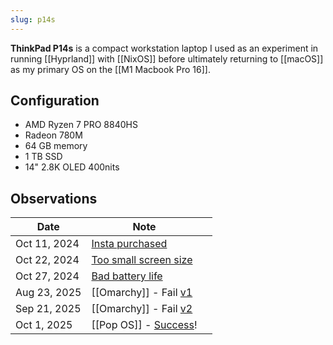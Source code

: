 ```yaml
---
slug: p14s
---
```


**ThinkPad P14s** is a compact workstation laptop I used as an experiment in running [[Hyprland]] with [[NixOS]] before ultimately returning to [[macOS]] as my primary OS on the [[M1 Macbook Pro 16]].

## Configuration

- AMD Ryzen 7 PRO 8840HS
- Radeon 780M
- 64 GB memory
- 1 TB SSD
- 14" 2.8K OLED 400nits

## Observations

| Date         | Note                                                                     |     |
| ------------ | ------------------------------------------------------------------------ | --- |
| Oct 11, 2024 | [Insta purchased](https://x.com/sridca/status/1844737458295988478)       |     |
| Oct 22, 2024 | [Too small screen size](https://x.com/sridca/status/1848833315631206725) |     |
| Oct 27, 2024 | [Bad battery life](https://x.com/sridca/status/1850614477797937186)      |     |
| Aug 23, 2025 | [[Omarchy]] - Fail [v1](https://x.com/sridca/status/1959440766159180283) |     |
| Sep 21, 2025 | [[Omarchy]] - Fail [v2](https://x.com/sridca/status/1969952240984277341) |     |
| Oct 1, 2025  | [[Pop OS]] - [Success](https://x.com/sridca/status/1973583560671125589)! |     |
